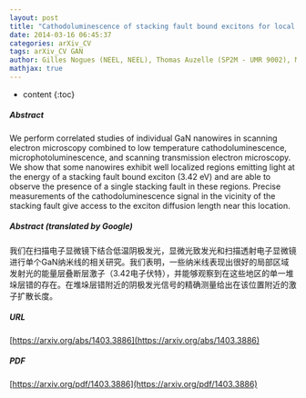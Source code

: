 ```yaml
---
layout: post
title: "Cathodoluminescence of stacking fault bound excitons for local probing of the exciton diffusion length in single GaN nanowires"
date: 2014-03-16 06:45:37
categories: arXiv_CV
tags: arXiv_CV GAN
author: Gilles Nogues (NEEL, NEEL), Thomas Auzelle (SP2M - UMR 9002), Martien Den Hertog (NEEL, NEEL), Bruno Gayral (SP2M - UMR 9002), Bruno Daudin (SP2M - UMR 9002)
mathjax: true
---
```


* content
{:toc}

##### Abstract
We perform correlated studies of individual GaN nanowires in scanning electron microscopy combined to low temperature cathodoluminescence, microphotoluminescence, and scanning transmission electron microscopy. We show that some nanowires exhibit well localized regions emitting light at the energy of a stacking fault bound exciton (3.42 eV) and are able to observe the presence of a single stacking fault in these regions. Precise measurements of the cathodoluminescence signal in the vicinity of the stacking fault give access to the exciton diffusion length near this location.

##### Abstract (translated by Google)
我们在扫描电子显微镜下结合低温阴极发光，显微光致发光和扫描透射电子显微镜进行单个GaN纳米线的相关研究。我们表明，一些纳米线表现出很好的局部区域发射光的能量层叠断层激子（3.42电子伏特），并能够观察到在这些地区的单一堆垛层错的存在。在堆垛层错附近的阴极发光信号的精确测量给出在该位置附近的激子扩散长度。

##### URL
[https://arxiv.org/abs/1403.3886](https://arxiv.org/abs/1403.3886)

##### PDF
[https://arxiv.org/pdf/1403.3886](https://arxiv.org/pdf/1403.3886)

